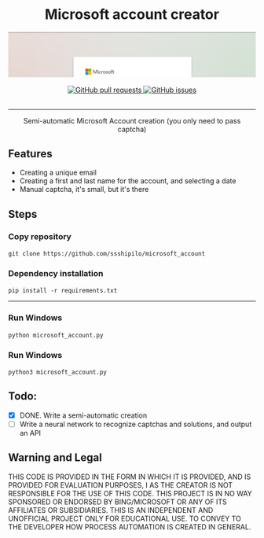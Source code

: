 <h1 align="center">Microsoft account creator</h1>

![Microsoft Generate Account](https://github.com/ssshipilo/microsoft_account/blob/main/git/image.png)

<div align="center">
  <a href="https://github.com/ssshipilo/microsoft_account/pull">
    <img src="https://img.shields.io/github/issues-pr/cdnjs/cdnjs.svg" alt="GitHub pull requests" />
  </a>
  <a href="https://github.com/ssshipilo/microsoft_account/issues">
    <img src="https://img.shields.io/github/issues-raw/badges/shields/website.svg?maxAge=2592000" alt="GitHub issues" />
  </a>
</div>

<br />

___

<div align="center">
    Semi-automatic Microsoft Account creation (you only need to pass captcha)
</div>

## Features

- Creating a unique email
- Creating a first and last name for the account, and selecting a date
- Manual captcha, it's small, but it's there

## Steps

### Copy repository
    git clone https://github.com/ssshipilo/microsoft_account

### Dependency installation
    pip install -r requirements.txt

___

### Run Windows
    python microsoft_account.py

### Run Windows
    python3 microsoft_account.py

## Todo:
- [x] DONE. Write a semi-automatic creation
- [ ] Write a neural network to recognize captchas and solutions, and output an API

## Warning and Legal
THIS CODE IS PROVIDED IN THE FORM IN WHICH IT IS PROVIDED, AND IS PROVIDED FOR EVALUATION PURPOSES, I AS THE CREATOR IS NOT RESPONSIBLE FOR THE USE OF THIS CODE. THIS PROJECT IS IN NO WAY SPONSORED OR ENDORSED BY BING/MICROSOFT OR ANY OF ITS AFFILIATES OR SUBSIDIARIES. THIS IS AN INDEPENDENT AND UNOFFICIAL PROJECT ONLY FOR EDUCATIONAL USE. TO CONVEY TO THE DEVELOPER HOW PROCESS AUTOMATION IS CREATED IN GENERAL.